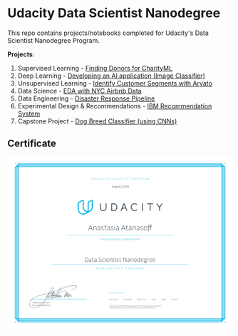 # Udacity Data Scientist Nanodegree

This repo contains projects/notebooks completed for Udacity's Data Scientist Nanodegree Program.

**Projects**:

1. Supervised Learning - [Finding Donors for CharityML](https://github.com/f1ndx/Udacity-DSND/tree/master/Supervised%20Learning)
2. Deep Learning - [Developing an AI application (Image Classifier)](https://github.com/f1ndx/Udacity-DSND/tree/master/Deep%20Learning)
3. Unsupervised Learning - [Identify Customer Segments with Arvato](https://github.com/f1ndx/Udacity-DSND/tree/master/Unsupervised%20Learning)
4. Data Science - [EDA with NYC Airbnb Data](https://github.com/f1ndx/Udacity-DSND/tree/master/Data%20Science)
5. Data Engineering - [Disaster Response Pipeline](https://github.com/f1ndx/Udacity-DSND/tree/master/Data%20Engineering)
6. Experimental Design & Recommendations - [IBM Recommendation System](https://github.com/f1ndx/Udacity-DSND/tree/master/Experimental%20Design%20%26%20Recommendations)
7. Capstone Project - [Dog Breed Classifier (using CNNs)](https://github.com/f1ndx/Udacity-DSND/tree/master/Capstone%20Project)

## Certificate

![Cert](/cert.svg)